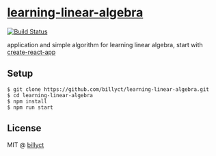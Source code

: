 # [learning-linear-algebra](https://billyct.github.io/learning-linear-algebra)

[![Build Status](https://travis-ci.org/billyct/learning-linear-algebra.svg?branch=master)](https://travis-ci.org/billyct/learning-linear-algebra)

application and simple algorithm for learning linear algebra, start with [create-react-app](https://github.com/facebookincubator/create-react-app)

## Setup
```
$ git clone https://github.com/billyct/learning-linear-algebra.git
$ cd learning-linear-algebra
$ npm install
$ npm run start
```

## License
MIT @ [billyct](http://billyct.com)